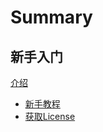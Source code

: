 # Summary

## 新手入门

[介绍](index.md)

- [新手教程](getting-started/index.md)
- [获取License](License/index-1.md)
